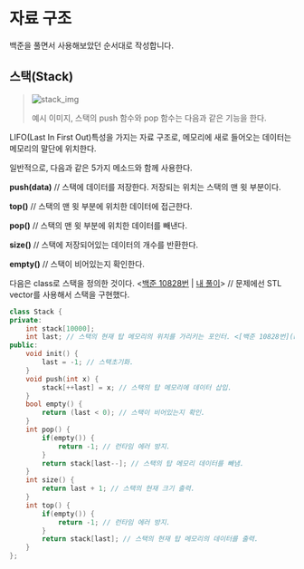 자료 구조
=========
백준을 풀면서 사용해보았던 순서대로 작성합니다.

스택(Stack)
-----------
> ![stack_img](https://github.com/Kimgooner/PS_algorithm/assets/82828857/f559edfd-3a29-43d7-9c70-6a74690c0bc8)
>
> 예시 이미지, 스택의 push 함수와 pop 함수는 다음과 같은 기능을 한다.

LIFO(Last In First Out)특성을 가지는 자료 구조로, 메모리에 새로 들어오는 데이터는 메모리의 말단에 위치한다.

일반적으로, 다음과 같은 5가지 메소드와 함께 사용한다.

**push(data)** // 스택에 데이터를 저장한다. 저장되는 위치는 스택의 맨 윗 부분이다.

**top()** // 스택의 맨 윗 부분에 위치한 데이터에 접근한다.

**pop()** // 스택의 맨 윗 부분에 위치한 데이터를 빼낸다.

**size()** // 스택에 저장되어있는 데이터의 개수를 반환한다.

**empty()** // 스택이 비어있는지 확인한다.

다음은 class로 스택을 정의한 것이다. <[백준 10828번](https://www.acmicpc.net/problem/10828) | [내 풀이](https://www.acmicpc.net/source/61147713)> // 문제에선 STL vector를 사용해서 스택을 구현했다.

```cpp
class Stack {
private:
    int stack[10000];
    int last; // 스택의 현재 탑 메모리의 위치를 가리키는 포인터. <[백준 10828번](https://www.acmicpc.net/problem/10828) | [내 풀이](https://www.acmicpc.net/source/61147713)>
public:
    void init() {
        last = -1; // 스택초기화.
    }
    void push(int x) {
        stack[++last] = x; // 스택의 탑 메모리에 데이터 삽입.
    }
    bool empty() {
        return (last < 0); // 스택이 비어있는지 확인. 
    }
    int pop() {
        if(empty()) {
            return -1; // 런타임 에러 방지.
        }
        return stack[last--]; // 스택의 탑 메모리 데이터를 빼냄.
    }
    int size() {
        return last + 1; // 스택의 현재 크기 출력.
    }
    int top() {
        if(empty()) {
            return -1; // 런타임 에러 방지.
        }
        return stack[last]; // 스택의 현재 탑 메모리의 데이터를 출력.
    }
};
```


